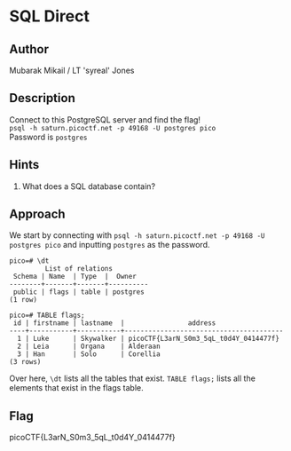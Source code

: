 # SQL Direct
## Author
Mubarak Mikail / LT 'syreal' Jones
## Description
Connect to this PostgreSQL server and find the flag!  
`psql -h saturn.picoctf.net -p 49168 -U postgres pico`  
Password is `postgres`
## Hints
1. What does a SQL database contain?
## Approach
We start by connecting with `psql -h saturn.picoctf.net -p 49168 -U postgres pico` and inputting `postgres` as the password.
```
pico=# \dt
         List of relations
 Schema | Name  | Type  |  Owner   
--------+-------+-------+----------
 public | flags | table | postgres
(1 row)

pico=# TABLE flags;
 id | firstname | lastname  |                address                 
----+-----------+-----------+----------------------------------------
  1 | Luke      | Skywalker | picoCTF{L3arN_S0m3_5qL_t0d4Y_0414477f}
  2 | Leia      | Organa    | Alderaan
  3 | Han       | Solo      | Corellia
(3 rows)
```
Over here, `\dt` lists all the tables that exist. `TABLE flags;` lists all the elements that exist in the flags table.
## Flag
picoCTF{L3arN_S0m3_5qL_t0d4Y_0414477f}